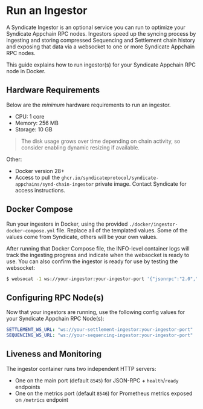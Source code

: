 # Run an Ingestor

A Syndicate Ingestor is an optional service you can run to optimize your Syndicate Appchain RPC nodes. Ingestors speed up the syncing process by ingesting and storing compressed Sequencing and Settlement chain history and exposing that data via a websocket to one or more Syndicate Appchain RPC nodes.

This guide explains how to run ingestor(s) for your Syndicate Appchain RPC node in Docker.

## Hardware Requirements

Below are the _minimum_ hardware requirements to run an ingestor.

- CPU: 1 core
- Memory: 256 MB
- Storage: 10 GB

> The disk usage grows over time depending on chain activity, so consider enabling dynamic resizing if available.

Other:

- Docker version 28+
- Access to pull the `ghcr.io/syndicateprotocol/syndicate-appchains/synd-chain-ingestor` private image. Contact Syndicate for access instructions.

## Docker Compose

Run your ingestors in Docker, using the provided `./docker/ingestor-docker-compose.yml` file. Replace all of the templated values. Some of the values come from Syndicate, others will be your own values.

After running that Docker Compose file, the INFO-level container logs will track the ingesting progress and indicate when the websocket is ready to use. You can also confirm the ingestor is ready for use by testing the websocket:

```bash
$ websocat -1 ws://your-ingestor:your-ingestor-port '{"jsonrpc":"2.0","id":1,"method":"eth_blockNumber","params":[]}'
```

## Configuring RPC Node(s)

Now that your ingestors are running, use the following config values for your Syndicate Appchain RPC Node(s):

```yaml
SETTLEMENT_WS_URL: "ws://your-settlement-ingestor:your-ingestor-port"
SEQUENCING_WS_URL: "ws://your-sequencing-ingestor:your-ingestor-port"
```

## Liveness and Monitoring

The ingestor container runs two independent HTTP servers:

- One on the main port (default `8545`) for JSON-RPC + `health`/`ready` endpoints
- One on the metrics port (default `8546`) for Prometheus metrics exposed on `/metrics` endpoint
